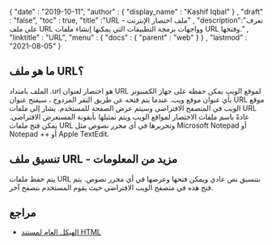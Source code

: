 {
  "date" : "2019-10-11",
  "author" : {
    "display_name" : "Kashif Iqbal"
} ,
  "draft" : "false",
  "toc" : true,
  "title" :"URL - ملف اختصار الإنترنت" ,
  "description":"تعرف على ملف URL وواجهات برمجة التطبيقات التي يمكنها إنشاء ملفات URL وفتحها." ,
  "linktitle" : "URL",
  "menu" : {
    "docs" : {
      "parent" : "web"
}
} ,
  "lastmod" : "2021-08-05"
}

## ما هو ملف URL؟

الملف بامتداد .url هو اختصار لعنوان URL لموقع الويب يمكن حفظه على جهاز الكمبيوتر بأي عنوان موقع ويب. عندما يتم فتحه عن طريق النقر المزدوج ، سيفتح عنوان URL موقع الويب في المتصفح الافتراضي وسيتم عرض الصفحة للمستخدم. يشار إلى ملفات URL عادةً باسم ملفات الاختصار لمواقع الويب ويتم تمثيلها بأيقونة المستعرض الافتراضي. يمكن فتح ملفات URL وتحريرها في أي محرر نصوص مثل Microsoft Notepad أو Notepad ++ أو Apple TextEdit.

## تنسيق ملف URL - مزيد من المعلومات

يتم حفظ ملفات URL بتنسيق نص عادي ويمكن فتحها وعرضها في أي محرر نصوص. يتم فتح هذه في متصفح الويب الافتراضي حيث يقوم المستخدم بتصفح آخر.

## مراجع

* [الهيكل العام لمستند HTML](https://www.w3.org/TR/html401/struct/global.html#h-7.5.4)

